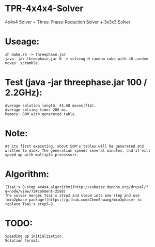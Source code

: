 TPR-4x4x4-Solver
================

4x4x4 Solver = Three-Phase-Reduction Solver + 3x3x3 Solver

# Useage:
    sh make.sh -> threephase.jar
    java -jar threephase.jar N -> solving N random cube with 40 random moves' scramble.

# Test (java -jar threephase.jar 100 / 2.2GHz):
    Average solution length: 44.60 moves(ftm).
    Average solving time: 280 ms.
    Memory: 80M with generated table.

# Note:
	At its first executing, about 50M's tables will be generated and written to disk. The generation spends several minutes, and it will speed up with multiple processors.

# Algorithm:
	[Tsai's 8-step 4x4x4 algorithm](http://cubezzz.dyndns.org/drupal/?q=node/view/73#comment-2588)
	The solver merges Tsai's step3 and step4 into one step and use [min2phase package](https://github.com/ChenShuang/min2phase) to replace Tsai's step5-8

# TODO:
	Speeding up initialization.
	Solution format.
